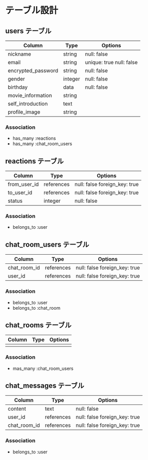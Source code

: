 # テーブル設計

## users テーブル

| Column                   | Type    | Options                  |
| ------------------------ | ------- | ------------------------ |
| nickname                 | string  | null: false              |
| email                    | string  | unique: true null: false |
| encrypted_password       | string  | null: false              |
| gender                   | integer | null: false              |
| birthday                 | data    | null: false              |
| movie_information        | string  |                          |
| self_introduction        | text    |                          |
| profile_image            | string  |                          |

### Association

- has_many :reactions
- has_many :chat_room_users

## reactions テーブル

| Column                   | Type       | Options                       |
| ------------------------ | ---------- | ------------------------------|
| from_user_id             | references | null: false foreign_key: true |
| to_user_id               | references | null: false foreign_key: true |
| status                   | integer    | null: false                   |

### Association

- belongs_to :user

## chat_room_users テーブル

| Column                   | Type       | Options                       |
| ------------------------ | ---------- | ------------------------------|
| chat_room_id             | references | null: false foreign_key: true |
| user_id                  | references | null: false foreign_key: true |

### Association

- belongs_to :user
- belongs_to :chat_room

## chat_rooms テーブル

| Column                   | Type       | Options                       |
| ------------------------ | ---------- | ------------------------------|
|                          |            |                               |

### Association

- mas_many :chat_room_users

## chat_messages テーブル

| Column                   | Type       | Options                       |
| ------------------------ | ---------- | ------------------------------|
| content                  | text       | null: false                   |
| user_id                  | references | null: false foreign_key: true |
| chat_room_id             | references | null: false foreign_key: true |

### Association

- belongs_to :user


